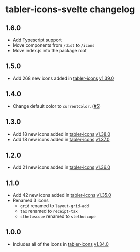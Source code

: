 # tabler-icons-svelte changelog

## 1.6.0

-   Add Typescript support
-   Move components from `/dist` to `/icons`
-   Move index.js into the package root

## 1.5.0

-   Add 268 new icons added in [tabler-icons][tabler-icons] [v1.39.0](https://github.com/tabler/tabler-icons/releases/tag/v1.39.0)

## 1.4.0

-   Change default color to `currentColor`. ([#5](https://github.com/benflap/tabler-icons-svelte/issues/5))

## 1.3.0

-   Add 18 new icons added in [tabler-icons][tabler-icons] [v1.38.0](https://github.com/tabler/tabler-icons/releases/tag/v1.38.0)
-   Add 18 new icons added in [tabler-icons][tabler-icons] [v1.37.0](https://github.com/tabler/tabler-icons/releases/tag/v1.37.0)

## 1.2.0

-   Add 21 new icons added in [tabler-icons][tabler-icons] [v1.36.0](https://github.com/tabler/tabler-icons/releases/tag/v1.36.0)

## 1.1.0

-   Add 42 new icons added in [tabler-icons][tabler-icons] [v1.35.0](https://github.com/tabler/tabler-icons/releases/tag/v1.35.0)
-   Renamed 3 icons
    -   `grid` renamed to `layout-grid-add`
    -   `tax` renamed to `receipt-tax`
    -   `sthetoscope` renamed to `stethoscope`

## 1.0.0

-   Includes all of the icons in [tabler-icons][tabler-icons] [v1.34.0](https://github.com/tabler/tabler-icons/releases/tag/v1.34.0)

[tabler-icons]: https://github.com/tabler/tabler-icons
